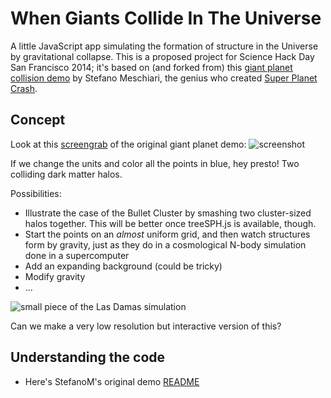 # When Giants Collide In The Universe

A little JavaScript app simulating the formation of structure in the Universe by gravitational collapse. This is a proposed project for Science Hack Day San Francisco 2014; it's based on (and forked from) this [giant planet collision demo](http://www.stefanom.org/wgc) by Stefano Meschiari, the genius who created [Super Planet Crash](http://www.stefanom.org/spc).

## Concept

Look at this [screengrab]() of the original giant planet demo:
![screenshot]()

If we change the units and color all the points in blue, hey presto! Two colliding dark matter halos.

Possibilities:

* Illustrate the case of the Bullet Cluster by smashing two cluster-sized halos together. This will be better once treeSPH.js is available, though.
* Start the points on an *almost* uniform grid, and then watch structures form by gravity, just as they do in a cosmological N-body simulation done in a supercomputer
* Add an expanding background (could be tricky)
* Modify gravity
* ...

![small piece of the Las Damas simulation](http://www.vanderbilt.edu/AnS/physics/vida/lasdamas.gif)

Can we make a very low resolution but interactive version of this?


## Understanding the code

* Here's StefanoM's original demo [README](https://github.com/stefano-meschiari/WhenGiantsCollide/edit/master/README.md)
